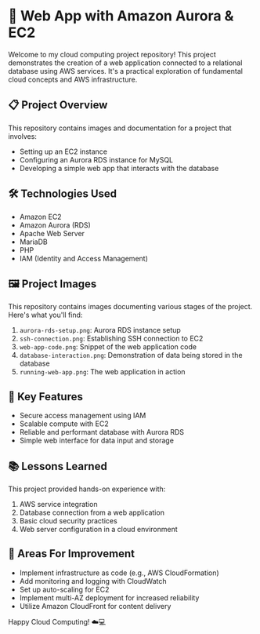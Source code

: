 # 🚀 Web App with Amazon Aurora & EC2

Welcome to my cloud computing project repository! This project demonstrates the creation of a web application connected to a relational database using AWS services. It's a practical exploration of fundamental cloud concepts and AWS infrastructure.

## 📋 Project Overview

This repository contains images and documentation for a project that involves:

- Setting up an EC2 instance
- Configuring an Aurora RDS instance for MySQL
- Developing a simple web app that interacts with the database

## 🛠️ Technologies Used

- Amazon EC2
- Amazon Aurora (RDS)
- Apache Web Server
- MariaDB
- PHP
- IAM (Identity and Access Management)

## 🖼️ Project Images

This repository contains images documenting various stages of the project. Here's what you'll find:

1. `aurora-rds-setup.png`: Aurora RDS instance setup
2. `ssh-connection.png`: Establishing SSH connection to EC2
3. `web-app-code.png`: Snippet of the web application code
4. `database-interaction.png`: Demonstration of data being stored in the database
5. `running-web-app.png`: The web application in action


## 🌟 Key Features

- Secure access management using IAM
- Scalable compute with EC2
- Reliable and performant database with Aurora RDS
- Simple web interface for data input and storage

## 📚 Lessons Learned

This project provided hands-on experience with:

1. AWS service integration
2. Database connection from a web application
3. Basic cloud security practices
4. Web server configuration in a cloud environment

## 🚀 Areas For Improvement

- Implement infrastructure as code (e.g., AWS CloudFormation)
- Add monitoring and logging with CloudWatch
- Set up auto-scaling for EC2
- Implement multi-AZ deployment for increased reliability
- Utilize Amazon CloudFront for content delivery


Happy Cloud Computing! ☁️💻

